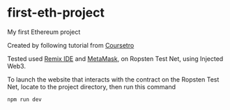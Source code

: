 # first-eth-project
My first Ethereum project

Created by following tutorial from [Coursetro](https://coursetro.com/courses/20/Developing-Ethereum-Smart-Contracts-for-Beginners)

Tested used [Remix IDE](http://remix.ethereum.org/) and [MetaMask](https://metamask.io/), on Ropsten Test Net, using Injected Web3. 

To launch the website that interacts with the contract on the Ropsten Test Net, locate to the project directory, then run this command

`npm run dev`
